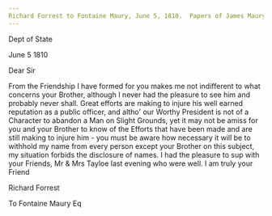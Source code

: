 ```yaml
---
Richard Forrest to Fontaine Maury, June 5, 1810.  Papers of James Maury, 1769-1917, Accession #3888 and #3888-a, Special Collections, University of Virginia Library, Charlottesville, Va. 
---
```


Dept of State

June 5 1810

Dear Sir

From the Friendship I have formed for you makes me not indifferent to what concerns your Brother, although I never had the pleasure to see him and probably never shall. Great efforts are making to injure his well earned reputation as a public officer, and altho' our Worthy President is not of a Character to abandon a Man on Slight Grounds, yet it may not be amiss for you and your Brother to know of the Efforts that have been made and are still making to injure him - you must be aware how necessary it will be to withhold my name from every person except your Brother on this subject, my situation forbids the disclosure of names. I had the pleasure to sup with your Friends, Mr & Mrs Tayloe last evening who were well. I am truly your Friend

Richard Forrest

To Fontaine Maury Eq